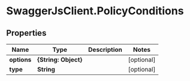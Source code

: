 # SwaggerJsClient.PolicyConditions

## Properties
Name | Type | Description | Notes
------------ | ------------- | ------------- | -------------
**options** | **{String: Object}** |  | [optional] 
**type** | **String** |  | [optional] 


